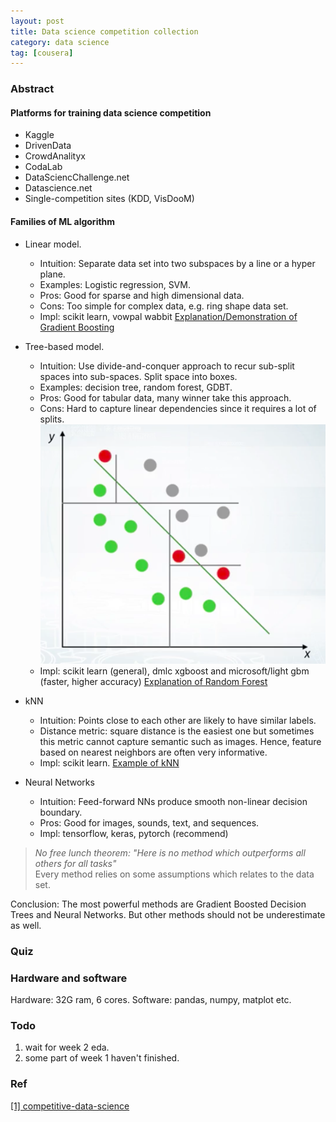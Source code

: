 ```yaml
---
layout: post
title: Data science competition collection
category: data science
tag: [cousera]
---
```



### Abstract
<!-- more -->

#### Platforms for training data science competition
- Kaggle
- DrivenData
- CrowdAnalityx
- CodaLab
- DataSciencChallenge.net
- Datascience.net
- Single-competition sites (KDD, VisDooM)

#### Families of ML algorithm
- Linear model.
  - Intuition: Separate data set into two subspaces by a line or a hyper plane.
  - Examples: Logistic regression, SVM.
  - Pros: Good for sparse and high dimensional data.
  - Cons: Too simple for complex data, e.g. ring shape data set.
  - Impl: scikit learn, vowpal wabbit
  [Explanation/Demonstration of Gradient Boosting](http://arogozhnikov.github.io/2016/06/24/gradient_boosting_explained.html)

- Tree-based model.
  - Intuition: Use divide-and-conquer approach to recur sub-split spaces into sub-spaces. Split space into boxes.
  - Examples: decision tree, random forest, GDBT.
  - Pros: Good for tabular data, many winner take this approach.
  - Cons: Hard to capture linear dependencies since it requires a lot of splits.
![Comparision of linear model and tree based model](../_postsimg/2018-02-24-cousera-data-science-competition/lineartree.png)
  - Impl: scikit learn (general), dmlc xgboost and microsoft/light gbm (faster, higher accuracy)
  [Explanation of Random Forest](http://www.datasciencecentral.com/profiles/blogs/random-forests-explained-intuitively)

- kNN
  - Intuition: Points close to each other are likely to have similar labels.
  - Distance metric: square distance is the easiest one but sometimes this metric cannot capture semantic such as images.
    Hence, feature based on nearest neighbors are often very informative.
  - Impl: scikit learn.
  [Example of kNN](https://www.analyticsvidhya.com/blog/2014/10/introduction-k-neighbours-algorithm-clustering/)

- Neural Networks
  - Intuition: Feed-forward NNs produce smooth non-linear decision boundary.
  - Pros: Good for images, sounds, text, and sequences.
  - Impl: tensorflow, keras, pytorch (recommend)

> *No free lunch theorem: "Here is no method which outperforms all others for all tasks"* <br>
> Every method relies on some assumptions which relates to the data set.

Conclusion: The most powerful methods are Gradient Boosted Decision Trees and Neural Networks. But other methods should not be underestimate as well.

### Quiz

### Hardware and software
Hardware: 32G ram, 6 cores.
Software: pandas, numpy, matplot etc.

### Todo
1. wait for week 2 eda.
2. some part of week 1 haven't finished.

### Ref
[[1] competitive-data-science](https://www.coursera.org/learn/competitive-data-science/lecture/7I3do/competition-mechanics)
